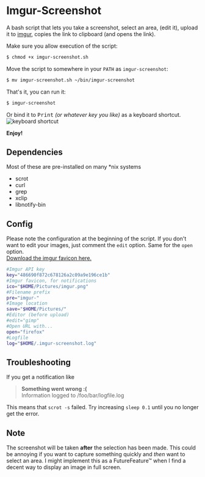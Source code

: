 # Imgur-Screenshot

A bash script that lets you take a screenshot, select an area, (edit it), upload it to [imgur](https://imgur.com), copies the link to clipboard (and opens the link).

Make sure you allow execution of the script:

```bash
$ chmod +x imgur-screenshot.sh
```

Move the script to somewhere in your `PATH` as `imgur-screenshot`:

```bash
$ mv imgur-screenshot.sh ~/bin/imgur-screenshot
```

That's it, you can run it:

```bash
$ imgur-screenshot
```

Or bind it to <kbd>Print</kbd> _(or whatever key you like)_ as a keyboard shortcut.
![keyboard shortcut](http://i.imgur.com/EaCvAiR.png)

**Enjoy!**

Dependencies
----

Most of these are pre-installed on many *nix systems

* scrot
* curl
* grep
* xclip
* libnotify-bin

Config
----

Please note the configuration at the beginning of the script.
If you don't want to edit your images, just comment the `edit` option. Same for the `open` option.<br>
[Download the imgur favicon here.](https://imgur.com/favicon.ico)

```bash
#Imgur API key
key="486690f872c678126a2c09a9e196ce1b"
#Imgur favicon, for notifications
ico="$HOME/Pictures/imgur.png"
#Filename prefix
pre="imgur-"
#Image location
save="$HOME/Pictures/"
#Editor (before upload)
#edit="gimp"
#Open URL with...
open="firefox"
#Logfile
log="$HOME/.imgur-screenshot.log"
```

Troubleshooting
----

If you get a notification like

> **Something went wrong :(<br>**
> Information logged to /foo/bar/logfile.log

This means that `scrot -s` failed. Try increasing `sleep 0.1` until you no longer get the error.

Note
----

The screenshot will be taken **after** the selection has been made. This could be annoying if you want to capture something quickly and _then_ want to select an area. I might implement this as a FutureFeature™ when I find a decent way to display an image in full screen.
